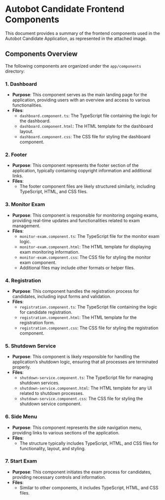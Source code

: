 # Autobot Candidate Frontend Components

This document provides a summary of the frontend components used in the Autobot Candidate Application, as represented in the attached image.

## Components Overview

The following components are organized under the `app/components` directory:

### 1. **Dashboard**
   - **Purpose**: This component serves as the main landing page for the application, providing users with an overview and access to various functionalities.
   - **Files**:
     - `dashboard.component.ts`: The TypeScript file containing the logic for the dashboard.
     - `dashboard.component.html`: The HTML template for the dashboard layout.
     - `dashboard.component.css`: The CSS file for styling the dashboard component.

### 2. **Footer**
   - **Purpose**: This component represents the footer section of the application, typically containing copyright information and additional links.
   - **Files**:
     - The footer component files are likely structured similarly, including TypeScript, HTML, and CSS files.

### 3. **Monitor Exam**
   - **Purpose**: This component is responsible for monitoring ongoing exams, providing real-time updates and functionalities related to exam management.
   - **Files**:
     - `monitor-exam.component.ts`: The TypeScript file for the monitor exam logic.
     - `monitor-exam.component.html`: The HTML template for displaying exam monitoring information.
     - `monitor-exam.component.css`: The CSS file for styling the monitor exam component.
     - Additional files may include other formats or helper files.

### 4. **Registration**
   - **Purpose**: This component handles the registration process for candidates, including input forms and validation.
   - **Files**:
     - `registration.component.ts`: The TypeScript file containing the logic for candidate registration.
     - `registration.component.html`: The HTML template for the registration form.
     - `registration.component.css`: The CSS file for styling the registration component.

### 5. **Shutdown Service**
   - **Purpose**: This component is likely responsible for handling the application’s shutdown logic, ensuring that all processes are terminated properly.
   - **Files**:
     - `shutdown-service.component.ts`: The TypeScript file for managing shutdown services.
     - `shutdown-service.component.html`: The HTML template for any UI related to shutdown processes.
     - `shutdown-service.component.css`: The CSS file for styling the shutdown service component.

### 6. **Side Menu**
   - **Purpose**: This component represents the side navigation menu, providing links to various sections of the application.
   - **Files**:
     - The structure typically includes TypeScript, HTML, and CSS files for functionality, layout, and styling.

### 7. **Start Exam**
   - **Purpose**: This component initiates the exam process for candidates, providing necessary controls and information.
   - **Files**:
     - Similar to other components, it includes TypeScript, HTML, and CSS files.
